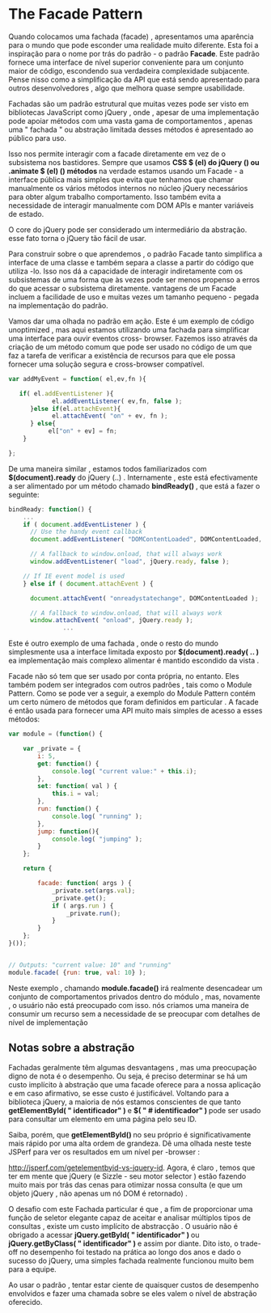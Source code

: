 # The Facade Pattern


Quando colocamos uma fachada (facade) , apresentamos uma aparência para o mundo que pode esconder uma realidade muito diferente. Esta foi a inspiração para o nome por trás do padrão - o padrão <b>Facade</b>. Este padrão fornece uma interface de nível superior conveniente para um conjunto maior de código, escondendo sua verdadeira complexidade subjacente. Pense nisso como a simplificação da API que está sendo apresentado para outros desenvolvedores , algo que melhora quase sempre usabilidade.

Fachadas são um padrão estrutural que muitas vezes pode ser visto em bibliotecas JavaScript como jQuery , onde , apesar de uma implementação pode apoiar métodos com uma vasta gama de comportamentos , apenas uma " fachada " ou abstração limitada desses métodos é apresentado ao público para uso.

Isso nos permite interagir com a facade diretamente em vez de o subsistema nos bastidores. Sempre que usamos <b> CSS $ (el) do jQuery () ou .animate $ (el) () métodos </b> na verdade estamos usando um Facade - a interface pública mais simples que evita que tenhamos que chamar manualmente os vários métodos internos no núcleo jQuery necessários para obter algum trabalho comportamento. Isso também evita a necessidade de interagir manualmente com DOM APIs e manter variáveis ​​de estado.

O core do jQuery pode ser considerado um intermediário da abstração. esse fato torna o jQuery tão fácil de usar.

Para construir sobre o que aprendemos , o padrão Facade tanto simplifica a interface de uma classe e também separa a classe a partir do código que utiliza -lo. Isso nos dá a capacidade de interagir indiretamente com os subsistemas de uma forma que às vezes pode ser menos propenso a erros do que acessar o subsistema diretamente. vantagens de um Facade incluem a facilidade de uso e muitas vezes um tamanho pequeno - pegada na implementação do padrão.

Vamos dar uma olhada no padrão em ação. Este é um exemplo de código unoptimized , mas aqui estamos utilizando uma fachada para simplificar uma interface para ouvir eventos cross- browser. Fazemos isso através da criação de um método comum que pode ser usado no código de um que faz a tarefa de verificar a existência de recursos para que ele possa fornecer uma solução segura e cross-browser compatível.

````js
var addMyEvent = function( el,ev,fn ){

   if( el.addEventListener ){
            el.addEventListener( ev,fn, false );
      }else if(el.attachEvent){
            el.attachEvent( "on" + ev, fn );
      } else{
           el["on" + ev] = fn;
    }

};
````

De uma maneira similar , estamos todos familiarizados com <b>$(document).ready </b> do jQuery (..) . Internamente , este está efectivamente a ser alimentado por um método chamado <b> bindReady() </b> , que está a fazer o seguinte:

````js
bindReady: function() {
    ...
    if ( document.addEventListener ) {
      // Use the handy event callback
      document.addEventListener( "DOMContentLoaded", DOMContentLoaded, false );

      // A fallback to window.onload, that will always work
      window.addEventListener( "load", jQuery.ready, false );

    // If IE event model is used
    } else if ( document.attachEvent ) {

      document.attachEvent( "onreadystatechange", DOMContentLoaded );

      // A fallback to window.onload, that will always work
      window.attachEvent( "onload", jQuery.ready );
               ...

````

Este é outro exemplo de uma fachada , onde o resto do mundo simplesmente usa a interface limitada exposto por <b> $(document).ready( .. ) </b> ea implementação mais complexo alimentar é mantido escondido da vista .

Facade não só tem que ser usado por conta própria, no entanto. Eles também podem ser integrados com outros padrões , tais como o Module Pattern. Como se pode ver a seguir, a exemplo do Module Pattern contém um certo número de métodos que foram definidos em particular . A facade é então usada para fornecer uma API muito mais simples de acesso a esses métodos:

````js
var module = (function() {

    var _private = {
        i: 5,
        get: function() {
            console.log( "current value:" + this.i);
        },
        set: function( val ) {
            this.i = val;
        },
        run: function() {
            console.log( "running" );
        },
        jump: function(){
            console.log( "jumping" );
        }
    };

    return {

        facade: function( args ) {
            _private.set(args.val);
            _private.get();
            if ( args.run ) {
                _private.run();
            }
        }
    };
}());


// Outputs: "current value: 10" and "running"
module.facade( {run: true, val: 10} );
````

Neste exemplo , chamando <b> module.facade() </b> irá realmente desencadear um conjunto de comportamentos privados dentro do módulo , mas, novamente , o usuário não está preocupado com isso. nós criamos uma maneira de consumir um recurso sem a necessidade de se preocupar com detalhes de nível de implementação

## Notas sobre a abstração

Fachadas geralmente têm algumas desvantagens , mas uma preocupação digno de nota é o desempenho. Ou seja, é preciso determinar se há um custo implícito à abstração que uma facade oferece para a nossa aplicação e em caso afirmativo, se esse custo é justificável. Voltando para a biblioteca jQuery, a maioria de nós estamos conscientes de que tanto <b> getElementById( " identificador" ) </b> e <b> $( " # identificador" ) </b> pode ser usado para consultar um elemento em uma página pelo seu ID.

Saiba, porém, que <b> getElementById() </b> no seu próprio é significativamente mais rápido por uma alta ordem de grandeza. Dê uma olhada neste teste JSPerf para ver os resultados em um nível per -browser :

http://jsperf.com/getelementbyid-vs-jquery-id. Agora, é claro , temos que ter em mente que jQuery (e Sizzle - seu motor selector ) estão fazendo muito mais por trás das cenas para otimizar nossa consulta (e que um objeto jQuery , não apenas um nó DOM é retornado) .

O desafio com este Fachada particular é que , a fim de proporcionar uma função de seletor elegante capaz de aceitar e analisar múltiplos tipos de consultas , existe um custo implícito de abstracção . O usuário não é obrigado a acessar <b> jQuery.getById( " identificador" ) </b> ou <b> jQuery.getByClass( " identificador" ) </b> e assim por diante. Dito isto, o trade-off no desempenho foi testado na prática ao longo dos anos e dado o sucesso do jQuery, uma simples fachada realmente funcionou muito bem para a equipe.

Ao usar o padrão , tentar estar ciente de quaisquer custos de desempenho envolvidos e fazer uma chamada sobre se eles valem o nível de abstração oferecido.

